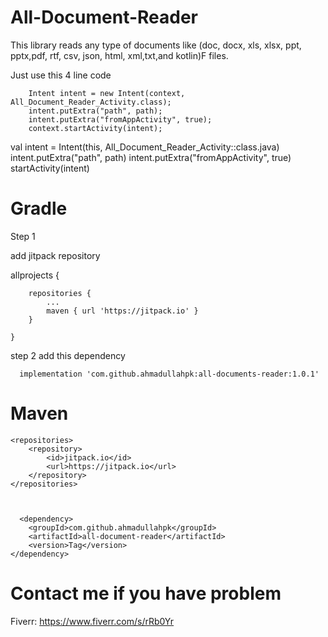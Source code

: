 # All-Document-Reader

This library reads any type of documents like (doc, docx, xls, xlsx, ppt, pptx,pdf, rtf, csv, json, html, xml,txt,and kotlin)F files.

Just use this 4 line code

        Intent intent = new Intent(context, All_Document_Reader_Activity.class);
        intent.putExtra("path", path);
        intent.putExtra("fromAppActivity", true);
        context.startActivity(intent);

  val intent = Intent(this, All_Document_Reader_Activity::class.java)
        intent.putExtra("path", path)
        intent.putExtra("fromAppActivity", true)
        startActivity(intent)
	



# Gradle
Step 1

add jitpack repository 


allprojects {

		repositories {
			...
			maven { url 'https://jitpack.io' }
		}
  
	}
 


step 2
add this dependency 
	       
	  implementation 'com.github.ahmadullahpk:all-documents-reader:1.0.1'

  # Maven
	<repositories>
		<repository>
		    <id>jitpack.io</id>
		    <url>https://jitpack.io</url>
		</repository>
	</repositories>

 

      <dependency>
	    <groupId>com.github.ahmadullahpk</groupId>
	    <artifactId>all-document-reader</artifactId>
	    <version>Tag</version>
	</dependency>

 # Contact me if you have problem
Fiverr: https://www.fiverr.com/s/rRb0Yr


 
 
